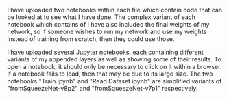 I have uploaded two notebooks within each file which contain code that can be looked at to see what I have done. The complex variant of each notebook which contains  of I have also included the final weights of my network, so if someone wishes to run my network and use my weights instead of training from scratch, then they could use those. 

I have uploaded several Jupyter notebooks, each containing different variants of my appended layers as well as showing some of their results. To open a notebook, it should only be necessary to click on it within a browser. If a notebook fails to load, then that may be due to its large size. The two notebooks "Train.ipynb" and "Read Dataset.ipynb" are simplified variants of "fromSqueezeNet-v8p2" and "fromSqueezeNet-v7p1" respectively. 